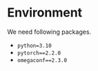 # Environment

We need following packages.

* `python=3.10`
* `pytorch==2.2.0`
* `omegaconf==2.3.0`
